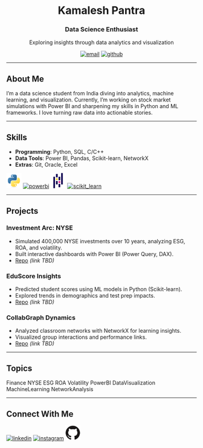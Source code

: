 <div align="center">
  <h1>Kamalesh Pantra</h1>
  <h3>Data Science Enthusiast</h3>
  <p>Exploring insights through data analytics and visualization</p>
  <a href="mailto:kamaleshlmv@gmail.com"><img src="https://img.shields.io/badge/Email-kamaleshlmv@gmail.com-blue?style=flat-square&logo=gmail" alt="email"></a>
  <a href="https://github.com/kamaleshpantra"><img src="https://img.shields.io/badge/GitHub-kamaleshpantra-black?style=flat-square&logo=github" alt="github"></a>
</div>

---

## About Me
I’m a data science student from India diving into analytics, machine learning, and visualization. Currently, I’m working on stock market simulations with Power BI and sharpening my skills in Python and ML frameworks. I love turning raw data into actionable stories.

---

## Skills
- **Programming**: Python, SQL, C/C++  
- **Data Tools**: Power BI, Pandas, Scikit-learn, NetworkX  
- **Extras**: Git, Oracle, Excel  
<p>
  <a href="https://www.python.org" target="_blank"><img src="https://raw.githubusercontent.com/devicons/devicon/master/icons/python/python-original.svg" alt="python" width="40" height="40"/></a>
  <a href="https://powerbi.microsoft.com/" target="_blank"><img src="https://raw.githubusercontent.com/devicons/devicon/master/icons/powerbi/powerbi-original.svg" alt="powerbi" width="40" height="40"/></a>
  <a href="https://pandas.pydata.org/" target="_blank"><img src="https://raw.githubusercontent.com/devicons/devicon/2ae2a900d2f041da66e950e4d48052658d850630/icons/pandas/pandas-original.svg" alt="pandas" width="40" height="40"/></a>
  <a href="https://scikit-learn.org/" target="_blank"><img src="https://upload.wikimedia.org/wikipedia/commons/0/05/Scikit_learn_logo_small.svg" alt="scikit_learn" width="40" height="40"/></a>
</p>

---

## Projects
### Investment Arc: NYSE  
- Simulated 400,000 NYSE investments over 10 years, analyzing ESG, ROA, and volatility.  
- Built interactive dashboards with Power BI (Power Query, DAX).  
- [Repo](#) *(link TBD)*

### EduScore Insights  
- Predicted student scores using ML models in Python (Scikit-learn).  
- Explored trends in demographics and test prep impacts.  
- [Repo](#) *(link TBD)*

### CollabGraph Dynamics  
- Analyzed classroom networks with NetworkX for learning insights.  
- Visualized group interactions and performance links.  
- [Repo](#) *(link TBD)*

---

## Topics
Finance NYSE ESG ROA Volatility PowerBI DataVisualization MachineLearning NetworkAnalysis

---

## Connect With Me
<p>
  <a href="https://linkedin.com/in/kamaleshpantra" target="_blank"><img src="https://raw.githubusercontent.com/rahuldkjain/github-profile-readme-generator/master/src/images/icons/Social/linked-in-alt.svg" alt="linkedin" width="40" height="40"/></a>
  <a href="https://instagram.com/kamalesh_pantra" target="_blank"><img src="https://raw.githubusercontent.com/rahuldkjain/github-profile-readme-generator/master/src/images/icons/Social/instagram.svg" alt="instagram" width="40" height="40"/></a>
  <a href="https://github.com/kamaleshpantra" target="_blank"><img src="https://raw.githubusercontent.com/devicons/devicon/master/icons/github/github-original.svg" alt="github" width="40" height="40"/></a>
</p>
